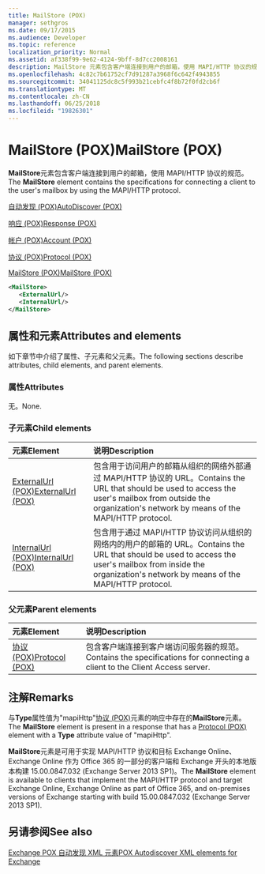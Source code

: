```yaml
---
title: MailStore (POX)
manager: sethgros
ms.date: 09/17/2015
ms.audience: Developer
ms.topic: reference
localization_priority: Normal
ms.assetid: af338f99-9e62-4124-9bff-8d7cc2008161
description: MailStore 元素包含客户端连接到用户的邮箱，使用 MAPI/HTTP 协议的规范。
ms.openlocfilehash: 4c82c7b61752cf7d91287a3968f6c642f4943855
ms.sourcegitcommit: 34041125dc8c5f993b21cebfc4f8b72f0fd2cb6f
ms.translationtype: MT
ms.contentlocale: zh-CN
ms.lasthandoff: 06/25/2018
ms.locfileid: "19826301"
---
```

# <a name="mailstore-pox"></a><span data-ttu-id="0f37f-103">MailStore (POX)</span><span class="sxs-lookup"><span data-stu-id="0f37f-103">MailStore (POX)</span></span>

<span data-ttu-id="0f37f-104">**MailStore**元素包含客户端连接到用户的邮箱，使用 MAPI/HTTP 协议的规范。</span><span class="sxs-lookup"><span data-stu-id="0f37f-104">The **MailStore** element contains the specifications for connecting a client to the user's mailbox by using the MAPI/HTTP protocol.</span></span> 
  
[<span data-ttu-id="0f37f-105">自动发现 (POX)</span><span class="sxs-lookup"><span data-stu-id="0f37f-105">AutoDiscover (POX)</span></span>](autodiscover-pox.md)
  
[<span data-ttu-id="0f37f-106">响应 (POX)</span><span class="sxs-lookup"><span data-stu-id="0f37f-106">Response (POX)</span></span>](response-pox.md)
  
[<span data-ttu-id="0f37f-107">帐户 (POX)</span><span class="sxs-lookup"><span data-stu-id="0f37f-107">Account (POX)</span></span>](account-pox.md)
  
[<span data-ttu-id="0f37f-108">协议 (POX)</span><span class="sxs-lookup"><span data-stu-id="0f37f-108">Protocol (POX)</span></span>](protocol-pox.md)
  
[<span data-ttu-id="0f37f-109">MailStore (POX)</span><span class="sxs-lookup"><span data-stu-id="0f37f-109">MailStore (POX)</span></span>](mailstore-pox.md)
  
```XML
<MailStore>
   <ExternalUrl/>
   <InternalUrl/>
</MailStore>
```

## <a name="attributes-and-elements"></a><span data-ttu-id="0f37f-110">属性和元素</span><span class="sxs-lookup"><span data-stu-id="0f37f-110">Attributes and elements</span></span>

<span data-ttu-id="0f37f-111">如下章节中介绍了属性、子元素和父元素。</span><span class="sxs-lookup"><span data-stu-id="0f37f-111">The following sections describe attributes, child elements, and parent elements.</span></span>
  
### <a name="attributes"></a><span data-ttu-id="0f37f-112">属性</span><span class="sxs-lookup"><span data-stu-id="0f37f-112">Attributes</span></span>

<span data-ttu-id="0f37f-113">无。</span><span class="sxs-lookup"><span data-stu-id="0f37f-113">None.</span></span>
  
### <a name="child-elements"></a><span data-ttu-id="0f37f-114">子元素</span><span class="sxs-lookup"><span data-stu-id="0f37f-114">Child elements</span></span>

|<span data-ttu-id="0f37f-115">**元素**</span><span class="sxs-lookup"><span data-stu-id="0f37f-115">**Element**</span></span>|<span data-ttu-id="0f37f-116">**说明**</span><span class="sxs-lookup"><span data-stu-id="0f37f-116">**Description**</span></span>|
|:-----|:-----|
|[<span data-ttu-id="0f37f-117">ExternalUrl (POX)</span><span class="sxs-lookup"><span data-stu-id="0f37f-117">ExternalUrl (POX)</span></span>](externalurl-pox.md) <br/> |<span data-ttu-id="0f37f-118">包含用于访问用户的邮箱从组织的网络外部通过 MAPI/HTTP 协议的 URL。</span><span class="sxs-lookup"><span data-stu-id="0f37f-118">Contains the URL that should be used to access the user's mailbox from outside the organization's network by means of the MAPI/HTTP protocol.</span></span>  <br/> |
|[<span data-ttu-id="0f37f-119">InternalUrl (POX)</span><span class="sxs-lookup"><span data-stu-id="0f37f-119">InternalUrl (POX)</span></span>](internalurl-pox.md) <br/> |<span data-ttu-id="0f37f-120">包含用于通过 MAPI/HTTP 协议访问从组织的网络内的用户的邮箱的 URL。</span><span class="sxs-lookup"><span data-stu-id="0f37f-120">Contains the URL that should be used to access the user's mailbox from inside the organization's network by means of the MAPI/HTTP protocol.</span></span>  <br/> |
   
### <a name="parent-elements"></a><span data-ttu-id="0f37f-121">父元素</span><span class="sxs-lookup"><span data-stu-id="0f37f-121">Parent elements</span></span>

|<span data-ttu-id="0f37f-122">**元素**</span><span class="sxs-lookup"><span data-stu-id="0f37f-122">**Element**</span></span>|<span data-ttu-id="0f37f-123">**说明**</span><span class="sxs-lookup"><span data-stu-id="0f37f-123">**Description**</span></span>|
|:-----|:-----|
|[<span data-ttu-id="0f37f-124">协议 (POX)</span><span class="sxs-lookup"><span data-stu-id="0f37f-124">Protocol (POX)</span></span>](protocol-pox.md) <br/> |<span data-ttu-id="0f37f-125">包含客户端连接到客户端访问服务器的规范。</span><span class="sxs-lookup"><span data-stu-id="0f37f-125">Contains the specifications for connecting a client to the Client Access server.</span></span>  <br/> |
   
## <a name="remarks"></a><span data-ttu-id="0f37f-126">注解</span><span class="sxs-lookup"><span data-stu-id="0f37f-126">Remarks</span></span>

<span data-ttu-id="0f37f-127">与**Type**属性值为"mapiHttp"[协议 (POX)](protocol-pox.md)元素的响应中存在的**MailStore**元素。</span><span class="sxs-lookup"><span data-stu-id="0f37f-127">The **MailStore** element is present in a response that has a [Protocol (POX)](protocol-pox.md) element with a **Type** attribute value of "mapiHttp".</span></span> 
  
<span data-ttu-id="0f37f-128">**MailStore**元素是可用于实现 MAPI/HTTP 协议和目标 Exchange Online、 Exchange Online 作为 Office 365 的一部分的客户端和 Exchange 开头的本地版本构建 15.00.0847.032 (Exchange Server 2013 SP1)。</span><span class="sxs-lookup"><span data-stu-id="0f37f-128">The **MailStore** element is available to clients that implement the MAPI/HTTP protocol and target Exchange Online, Exchange Online as part of Office 365, and on-premises versions of Exchange starting with build 15.00.0847.032 (Exchange Server 2013 SP1).</span></span> 
  
## <a name="see-also"></a><span data-ttu-id="0f37f-129">另请参阅</span><span class="sxs-lookup"><span data-stu-id="0f37f-129">See also</span></span>



[<span data-ttu-id="0f37f-130">Exchange POX 自动发现 XML 元素</span><span class="sxs-lookup"><span data-stu-id="0f37f-130">POX Autodiscover XML elements for Exchange</span></span>](pox-autodiscover-xml-elements-for-exchange.md)

